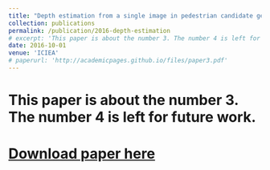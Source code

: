 ```yaml
---
title: "Depth estimation from a single image in pedestrian candidate generation"
collection: publications
permalink: /publication/2016-depth-estimation
# excerpt: 'This paper is about the number 3. The number 4 is left for future work.'
date: 2016-10-01
venue: 'ICIEA'
# paperurl: 'http://academicpages.github.io/files/paper3.pdf'
---
```

# This paper is about the number 3. The number 4 is left for future work.

# [Download paper here](http://academicpages.github.io/files/paper3.pdf)
